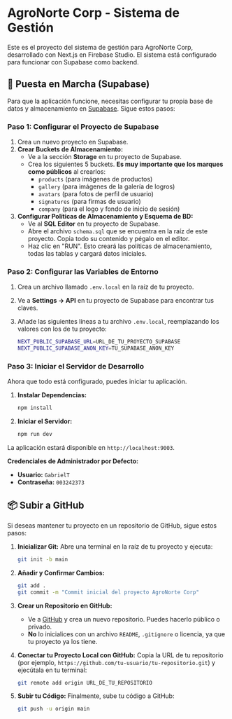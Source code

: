 # AgroNorte Corp - Sistema de Gestión

Este es el proyecto del sistema de gestión para AgroNorte Corp, desarrollado con Next.js en Firebase Studio. El sistema está configurado para funcionar con Supabase como backend.

## 🚀 Puesta en Marcha (Supabase)

Para que la aplicación funcione, necesitas configurar tu propia base de datos y almacenamiento en [Supabase](https://supabase.com/). Sigue estos pasos:

### Paso 1: Configurar el Proyecto de Supabase

1.  Crea un nuevo proyecto en Supabase.
2.  **Crear Buckets de Almacenamiento:**
    *   Ve a la sección **Storage** en tu proyecto de Supabase.
    *   Crea los siguientes 5 buckets. **Es muy importante que los marques como públicos** al crearlos:
        *   `products` (para imágenes de productos)
        *   `gallery` (para imágenes de la galería de logros)
        *   `avatars` (para fotos de perfil de usuario)
        *   `signatures` (para firmas de usuario)
        *   `company` (para el logo y fondo de inicio de sesión)
3.  **Configurar Políticas de Almacenamiento y Esquema de BD:**
    *   Ve al **SQL Editor** en tu proyecto de Supabase.
    *   Abre el archivo `schema.sql` que se encuentra en la raíz de este proyecto. Copia todo su contenido y pégalo en el editor.
    *   Haz clic en "RUN". Esto creará las políticas de almacenamiento, todas las tablas y cargará datos iniciales.

### Paso 2: Configurar las Variables de Entorno

1.  Crea un archivo llamado `.env.local` en la raíz de tu proyecto.
2.  Ve a **Settings -> API** en tu proyecto de Supabase para encontrar tus claves.
3.  Añade las siguientes líneas a tu archivo `.env.local`, reemplazando los valores con los de tu proyecto:

    ```bash
    NEXT_PUBLIC_SUPABASE_URL=URL_DE_TU_PROYECTO_SUPABASE
    NEXT_PUBLIC_SUPABASE_ANON_KEY=TU_SUPABASE_ANON_KEY
    ```

### Paso 3: Iniciar el Servidor de Desarrollo

Ahora que todo está configurado, puedes iniciar tu aplicación.

1.  **Instalar Dependencias:**
    ```bash
    npm install
    ```
2.  **Iniciar el Servidor:**
    ```bash
    npm run dev
    ```

La aplicación estará disponible en `http://localhost:9003`.

**Credenciales de Administrador por Defecto:**
*   **Usuario:** `GabrielT`
*   **Contraseña:** `003242373`

## 📦 Subir a GitHub

Si deseas mantener tu proyecto en un repositorio de GitHub, sigue estos pasos:

1.  **Inicializar Git:**
    Abre una terminal en la raíz de tu proyecto y ejecuta:
    ```bash
    git init -b main
    ```

2.  **Añadir y Confirmar Cambios:**
    ```bash
    git add .
    git commit -m "Commit inicial del proyecto AgroNorte Corp"
    ```

3.  **Crear un Repositorio en GitHub:**
    *   Ve a [GitHub](https://github.com/new) y crea un nuevo repositorio. Puedes hacerlo público o privado.
    *   **No** lo inicialices con un archivo `README`, `.gitignore` o licencia, ya que tu proyecto ya los tiene.

4.  **Conectar tu Proyecto Local con GitHub:**
    Copia la URL de tu repositorio (por ejemplo, `https://github.com/tu-usuario/tu-repositorio.git`) y ejecútala en tu terminal:
    ```bash
    git remote add origin URL_DE_TU_REPOSITORIO
    ```

5.  **Subir tu Código:**
    Finalmente, sube tu código a GitHub:
    ```bash
    git push -u origin main
    ```